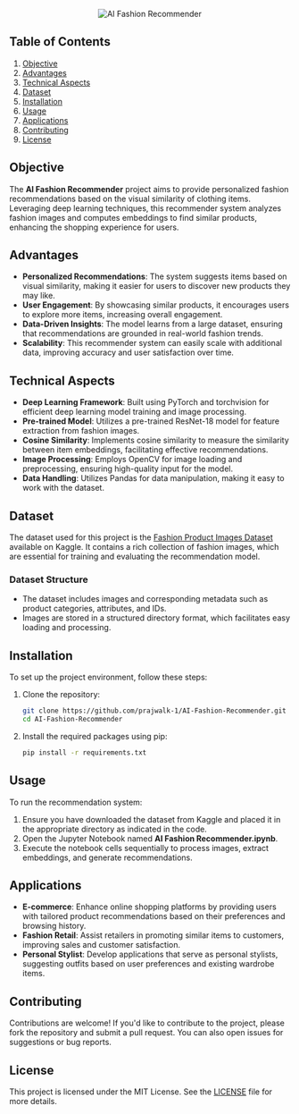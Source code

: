 <div align="center">

![AI Fashion Recommender](https://github.com/user-attachments/assets/c5c5ec3d-13e4-48e0-a590-bf346dcdf9cb)

</div>

## Table of Contents

1. [Objective](#objective)
2. [Advantages](#advantages)
3. [Technical Aspects](#technical-aspects)
4. [Dataset](#dataset)
5. [Installation](#installation)
6. [Usage](#usage)
7. [Applications](#applications)
8. [Contributing](#contributing)
9. [License](#license)

## Objective

The **AI Fashion Recommender** project aims to provide personalized fashion recommendations based on the visual similarity of clothing items. Leveraging deep learning techniques, this recommender system analyzes fashion images and computes embeddings to find similar products, enhancing the shopping experience for users.

## Advantages

- **Personalized Recommendations**: The system suggests items based on visual similarity, making it easier for users to discover new products they may like.
- **User Engagement**: By showcasing similar products, it encourages users to explore more items, increasing overall engagement.
- **Data-Driven Insights**: The model learns from a large dataset, ensuring that recommendations are grounded in real-world fashion trends.
- **Scalability**: This recommender system can easily scale with additional data, improving accuracy and user satisfaction over time.

## Technical Aspects

- **Deep Learning Framework**: Built using PyTorch and torchvision for efficient deep learning model training and image processing.
- **Pre-trained Model**: Utilizes a pre-trained ResNet-18 model for feature extraction from fashion images.
- **Cosine Similarity**: Implements cosine similarity to measure the similarity between item embeddings, facilitating effective recommendations.
- **Image Processing**: Employs OpenCV for image loading and preprocessing, ensuring high-quality input for the model.
- **Data Handling**: Utilizes Pandas for data manipulation, making it easy to work with the dataset.

## Dataset

The dataset used for this project is the [Fashion Product Images Dataset](https://www.kaggle.com/datasets/paramaggarwal/fashion-product-images-dataset/data) available on Kaggle. It contains a rich collection of fashion images, which are essential for training and evaluating the recommendation model.

### Dataset Structure

- The dataset includes images and corresponding metadata such as product categories, attributes, and IDs.
- Images are stored in a structured directory format, which facilitates easy loading and processing.

## Installation

To set up the project environment, follow these steps:

1. Clone the repository:

   ```bash
   git clone https://github.com/prajwalk-1/AI-Fashion-Recommender.git
   cd AI-Fashion-Recommender
   ```

2. Install the required packages using pip:

   ```bash
   pip install -r requirements.txt
   ```

## Usage

To run the recommendation system:

1. Ensure you have downloaded the dataset from Kaggle and placed it in the appropriate directory as indicated in the code.
2. Open the Jupyter Notebook named **AI Fashion Recommender.ipynb**.
3. Execute the notebook cells sequentially to process images, extract embeddings, and generate recommendations.

## Applications

- **E-commerce**: Enhance online shopping platforms by providing users with tailored product recommendations based on their preferences and browsing history.
- **Fashion Retail**: Assist retailers in promoting similar items to customers, improving sales and customer satisfaction.
- **Personal Stylist**: Develop applications that serve as personal stylists, suggesting outfits based on user preferences and existing wardrobe items.

## Contributing

Contributions are welcome! If you'd like to contribute to the project, please fork the repository and submit a pull request. You can also open issues for suggestions or bug reports.

## License

This project is licensed under the MIT License. See the [LICENSE](LICENSE) file for more details.
